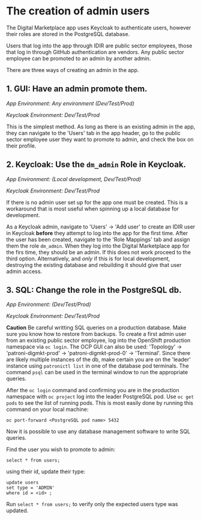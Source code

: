 # The creation of admin users

The Digital Marketplace app uses Keycloak to authenticate users, however their roles are stored in the PostgreSQL database.  

Users that log into the app through IDIR are public sector employees, those that log in through GitHub authentication are vendors. Any public sector employee can be promoted to an admin by another admin.

There are three ways of creating an admin in the app. 

## 1. GUI: Have an admin promote them.

_App Environment: Any environment (Dev/Test/Prod)_

_Keycloak Environment: Dev/Test/Prod_

This is the simplest method. As long as there is an existing admin in the app, they can navigate to the 'Users' tab in the app header, go to the public sector employee user they want to promote to admin, and check the box on their profile.

## 2. Keycloak: Use the `dm_admin` Role in Keycloak.

_App Environment: (Local development, Dev/Test/Prod)_

_Keycloak Environment: Dev/Test/Prod_

If there is no admin user set up for the app one must be created.  This is a workaround that is most useful when spinning up a local database for development.  

As a Keycloak admin, navigate to 'Users' -> 'Add user' to create an IDIR user in Keycloak **before** they attempt to log into the app for the first time. After the user has been created, navigate to the 'Role Mappings' tab and assign them the role `dm_admin`.  When they log into the Digital Marketplace app for the firs time, they should be an admin.  If this does not work proceed to the third option. Alternatively, and *only* if this is for local development, destroying the existing database and rebuilding it should give that user admin access.

## 3. SQL: Change the role in the PostgreSQL db.

_App Environment: (Dev/Test/Prod)_

_Keycloak Environment: Dev/Test/Prod_

**Caution** Be careful writting SQL queries on a production database.  Make sure you know how to restore from backups.  To create a first admin user from an existing public sector employee, log into the OpenShift production namespace via `oc login`. The OCP GUI can also be used: 'Topology' -> 'patroni-digmkt-prod' -> 'patroni-digmkt-prod-0' -> 'Terminal'. Since there are likely multiple instances of the db, make certain you are on the 'leader' instance using `patronictl list` in one of the database pod terminals. The command `psql` can be used in the terminal window to run the appropriate queries.

After the `oc login` command and confirming you are in the production namespace with `oc project` log into the leader PostgreSQL pod. Use `oc get pods` to see the list of running pods. This is most easily done by running this command on your local machine:

`oc port-forward <PostgreSQL pod name> 5432`

Now it is possible to use any database management software to write SQL queries.

Find the user you wish to promote to admin:

`select * from users;`

using their id, update their type:

```
update users
set type = 'ADMIN'
where id = <id> ;
```

Run `select * from users;` to verify only the expected users type was updated.
